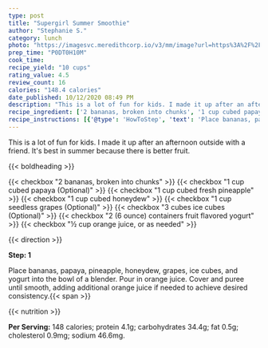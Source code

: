 ```yaml
---
type: post
title: "Supergirl Summer Smoothie"
author: "Stephanie S."
category: lunch
photo: "https://imagesvc.meredithcorp.io/v3/mm/image?url=https%3A%2F%2Fimages.media-allrecipes.com%2Fuserphotos%2F929856.jpg"
prep_time: "P0DT0H10M"
cook_time: 
recipe_yield: "10 cups"
rating_value: 4.5
review_count: 16
calories: "148.4 calories"
date_published: 10/12/2020 08:49 PM
description: "This is a lot of fun for kids. I made it up after an afternoon outside with a friend. It's best in summer because there is better fruit."
recipe_ingredient: ['2 bananas, broken into chunks', '1 cup cubed papaya', '1 cup cubed fresh pineapple', '1 cup cubed honeydew', '1 cup seedless grapes ', '3 cubes  ice cubes', '2 (6 ounce) containers fruit flavored yogurt', '½ cup orange juice, or as needed']
recipe_instructions: [{'@type': 'HowToStep', 'text': 'Place bananas, papaya, pineapple, honeydew, grapes, ice cubes, and yogurt into the bowl of a blender. Pour in orange juice. Cover and puree until smooth, adding additional orange juice if needed to achieve desired consistency.\n'}]
---
```


This is a lot of fun for kids. I made it up after an afternoon outside with a friend. It's best in summer because there is better fruit. 

{{< boldheading >}}

{{< checkbox "2  bananas, broken into chunks" >}}
{{< checkbox "1 cup cubed papaya  (Optional)" >}}
{{< checkbox "1 cup cubed fresh pineapple" >}}
{{< checkbox "1 cup cubed honeydew" >}}
{{< checkbox "1 cup seedless grapes   (Optional)" >}}
{{< checkbox "3 cubes  ice cubes  (Optional)" >}}
{{< checkbox "2 (6 ounce) containers fruit flavored yogurt" >}}
{{< checkbox "½ cup orange juice, or as needed" >}}


{{< direction >}}

**Step: 1**

Place bananas, papaya, pineapple, honeydew, grapes, ice cubes, and yogurt into the bowl of a blender. Pour in orange juice. Cover and puree until smooth, adding additional orange juice if needed to achieve desired consistency.{{< span >}}

{{< nutrition >}}

**Per Serving:** 148 calories; protein 4.1g; carbohydrates 34.4g; fat 0.5g; cholesterol 0.9mg; sodium 46.6mg.
